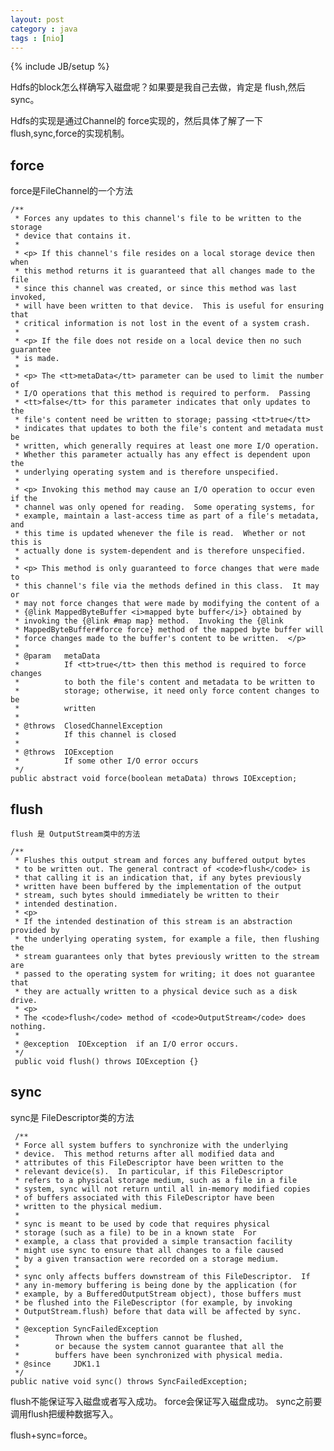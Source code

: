 ```yaml
---
layout: post
category : java 
tags : [nio]
---
```

{% include JB/setup %}



Hdfs的block怎么样确写入磁盘呢？如果要是我自己去做，肯定是 flush,然后sync。

Hdfs的实现是通过Channel的 force实现的，然后具体了解了一下flush,sync,force的实现机制。


## force

force是FileChannel的一个方法

    /**
     * Forces any updates to this channel's file to be written to the storage
     * device that contains it.
     *
     * <p> If this channel's file resides on a local storage device then when
     * this method returns it is guaranteed that all changes made to the file
     * since this channel was created, or since this method was last invoked,
     * will have been written to that device.  This is useful for ensuring that
     * critical information is not lost in the event of a system crash.
     *
     * <p> If the file does not reside on a local device then no such guarantee
     * is made.
     *
     * <p> The <tt>metaData</tt> parameter can be used to limit the number of
     * I/O operations that this method is required to perform.  Passing
     * <tt>false</tt> for this parameter indicates that only updates to the
     * file's content need be written to storage; passing <tt>true</tt>
     * indicates that updates to both the file's content and metadata must be
     * written, which generally requires at least one more I/O operation.
     * Whether this parameter actually has any effect is dependent upon the
     * underlying operating system and is therefore unspecified.
     *
     * <p> Invoking this method may cause an I/O operation to occur even if the
     * channel was only opened for reading.  Some operating systems, for
     * example, maintain a last-access time as part of a file's metadata, and
     * this time is updated whenever the file is read.  Whether or not this is
     * actually done is system-dependent and is therefore unspecified.
     *
     * <p> This method is only guaranteed to force changes that were made to
     * this channel's file via the methods defined in this class.  It may or
     * may not force changes that were made by modifying the content of a
     * {@link MappedByteBuffer <i>mapped byte buffer</i>} obtained by
     * invoking the {@link #map map} method.  Invoking the {@link
     * MappedByteBuffer#force force} method of the mapped byte buffer will
     * force changes made to the buffer's content to be written.  </p>
     *
     * @param   metaData
     *          If <tt>true</tt> then this method is required to force changes
     *          to both the file's content and metadata to be written to
     *          storage; otherwise, it need only force content changes to be
     *          written
     *
     * @throws  ClosedChannelException
     *          If this channel is closed
     *
     * @throws  IOException
     *          If some other I/O error occurs
     */
    public abstract void force(boolean metaData) throws IOException;


## flush

    flush 是 OutputStream类中的方法

    /**
     * Flushes this output stream and forces any buffered output bytes
     * to be written out. The general contract of <code>flush</code> is
     * that calling it is an indication that, if any bytes previously
     * written have been buffered by the implementation of the output
     * stream, such bytes should immediately be written to their
     * intended destination.
     * <p>
     * If the intended destination of this stream is an abstraction provided by
     * the underlying operating system, for example a file, then flushing the
     * stream guarantees only that bytes previously written to the stream are
     * passed to the operating system for writing; it does not guarantee that
     * they are actually written to a physical device such as a disk drive.
     * <p>
     * The <code>flush</code> method of <code>OutputStream</code> does nothing.
     *
     * @exception  IOException  if an I/O error occurs.
     */
     public void flush() throws IOException {}


## sync

sync是 FileDescriptor类的方法

     /**
     * Force all system buffers to synchronize with the underlying
     * device.  This method returns after all modified data and
     * attributes of this FileDescriptor have been written to the
     * relevant device(s).  In particular, if this FileDescriptor
     * refers to a physical storage medium, such as a file in a file
     * system, sync will not return until all in-memory modified copies
     * of buffers associated with this FileDescriptor have been
     * written to the physical medium.
     *
     * sync is meant to be used by code that requires physical
     * storage (such as a file) to be in a known state  For
     * example, a class that provided a simple transaction facility
     * might use sync to ensure that all changes to a file caused
     * by a given transaction were recorded on a storage medium.
     *
     * sync only affects buffers downstream of this FileDescriptor.  If
     * any in-memory buffering is being done by the application (for
     * example, by a BufferedOutputStream object), those buffers must
     * be flushed into the FileDescriptor (for example, by invoking
     * OutputStream.flush) before that data will be affected by sync.
     *
     * @exception SyncFailedException
     *        Thrown when the buffers cannot be flushed,
     *        or because the system cannot guarantee that all the
     *        buffers have been synchronized with physical media.
     * @since     JDK1.1
     */
    public native void sync() throws SyncFailedException;


flush不能保证写入磁盘或者写入成功。
force会保证写入磁盘成功。
sync之前要调用flush把缓种数据写入。


flush+sync=force。




